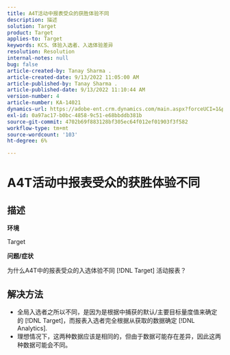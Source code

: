 ```yaml
---
title: A4T活动中报表受众的获胜体验不同
description: 描述
solution: Target
product: Target
applies-to: Target
keywords: KCS、体验入选者、入选体验差异
resolution: Resolution
internal-notes: null
bug: false
article-created-by: Tanay Sharma .
article-created-date: 9/13/2022 11:05:00 AM
article-published-by: Tanay Sharma .
article-published-date: 9/13/2022 11:10:44 AM
version-number: 4
article-number: KA-14021
dynamics-url: https://adobe-ent.crm.dynamics.com/main.aspx?forceUCI=1&pagetype=entityrecord&etn=knowledgearticle&id=9227aee8-5333-ed11-9db1-002248086735
exl-id: 0a97ac17-b0bc-4858-9c51-e68bbddb381b
source-git-commit: 4702b69f883128bf305ec64f012ef01903f3f582
workflow-type: tm+mt
source-wordcount: '103'
ht-degree: 6%

---
```


# A4T活动中报表受众的获胜体验不同

## 描述


<b>环境</b>

Target



<b>问题/症状</b>

为什么A4T中的报表受众的入选体验不同 [!DNL Target] 活动报表？




## 解决方法


- 全局入选者之所以不同，是因为是根据中捕获的默认/主要目标量度值来确定的 [!DNL Target]，而报表入选者完全根据从获取的数据确定 [!DNL Analytics].
- 理想情况下，这两种数据应该是相同的，但由于数据可能存在差异，因此这两种数据可能会不同。
